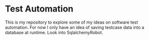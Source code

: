 # Test Automation

This is my repository to explore some of my ideas on software test automation. For now I only have an idea of saving testcase data into a database at runtime. Look into SqlalchemyRobot.
